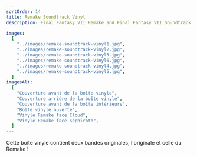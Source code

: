 ```yaml
---
sortOrder: 14
title: Remake Soundtrack Vinyl
description: Final Fantasy VII Remake and Final Fantasy VII Soundtrack Vinyl

images:
  [
    "../images/remake-soundtrack-vinyl1.jpg",
    "../images/remake-soundtrack-vinyl2.jpg",
    "../images/remake-soundtrack-vinyl3.jpg",
    "../images/remake-soundtrack-vinyl6.jpg",
    "../images/remake-soundtrack-vinyl4.jpg",
    "../images/remake-soundtrack-vinyl5.jpg",
  ]
imagesAlt:
  [
    "Couverture avant de la boîte vinyle",
    "Couverture arrière de la boîte vinyle",
    "Couverture avant de la boîte intérieure",
    "Boîte vinyle ouverte",
    "Vinyle Remake face Cloud",
    "Vinyle Remake face Sephiroth",
  ]
---
```


Cette boîte vinyle contient deux bandes originales, l'originale et celle du Remake !
